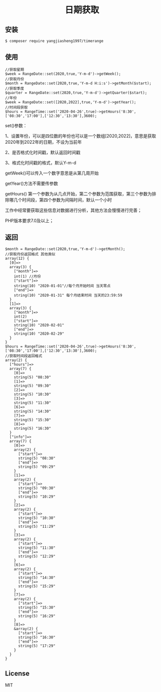 <h1 align="center"> 日期获取 </h1>

<p align="center"> </p>


## 安装

```shell
$ composer require yangjiasheng1997/timerange
```

## 使用
```
//获取星期
$week = RangeDate::set(2020,true,'Y-m-d')->getWeek();
//获取月份
$month = RangeDate::set(2020,true,'Y-m-d H:i:s')->getMonth($start);
//获取季度
$quarter = RangeDate::set(2020,true,'Y-m-d')->getQuarter($start);
//年份
$week = RangeDate::set([2020,2022],true,'Y-m-d')->getYear();
//时间段获取
$hours = RangeTime::set('2020-04-26',true)->getHours('8:30',['08:30','17:00'],['12:30','13:30'],3600);
```
set()参数：

1、设置年份，可以是四位数的年份也可以是一个数组[2020,2022]，意思是获取2020年到2022年的日期，不设为当前年

2、是否格式化时间戳，默认返回时间戳

3、格式化时间戳的格式，默认Y-m-d

getWeek()可以传入一个数字意思是从第几周开始

getYear()方法不需要传参数

getHours() 第一个参数为从几点开始，第二个参数为范围获取，第三个参数为排除哪几个时间段，第四个参数为间隔时间，默认一个小时

工作中经常要获取这些信息对数据进行分析，其他方法会慢慢进行完善；

PHP版本要求7.0及以上；

## 返回
```angular2
$month = RangeDate::set(2020,true,'Y-m-d')->getMonth();
//获取月份返回格式 其他类似
array(12) {
  [0]=>
  array(3) {
    ["month"]=>
    int(1) //月份
    ["start"]=>
    string(10) "2020-01-01"//每个月开始时间 当天零点
    ["end"]=>
    string(10) "2020-01-31" 每个月结束时间 当天的23:59:59
  }
  [1]=>
  array(3) {
    ["month"]=>
    int(2)
    ["start"]=>
    string(10) "2020-02-01"
    ["end"]=>
    string(10) "2020-02-29"
  }
}
$hours = RangeTime::set('2020-04-26',true)->getHours('8:30',['08:30','17:00'],['12:30','13:30'],3600);
//获取时间段返回格式
array(2) {
  ["hours"]=>
  array(7) {
    [0]=>
    string(5) "08:30"
    [1]=>
    string(5) "09:30"
    [2]=>
    string(5) "10:30"
    [3]=>
    string(5) "11:30"
    [6]=>
    string(5) "14:30"
    [7]=>
    string(5) "15:30"
    [8]=>
    string(5) "16:30"
  }
  ["info"]=>
  array(7) {
    [0]=>
    array(2) {
      ["start"]=>
      string(5) "08:30"
      ["end"]=>
      string(5) "09:29"
    }
    [1]=>
    array(2) {
      ["start"]=>
      string(5) "09:30"
      ["end"]=>
      string(5) "10:29"
    }
    [2]=>
    array(2) {
      ["start"]=>
      string(5) "10:30"
      ["end"]=>
      string(5) "11:29"
    }
    [3]=>
    array(2) {
      ["start"]=>
      string(5) "11:30"
      ["end"]=>
      string(5) "12:29"
    }
    [6]=>
    array(2) {
      ["start"]=>
      string(5) "14:30"
      ["end"]=>
      string(5) "15:29"
    }
    [7]=>
    array(2) {
      ["start"]=>
      string(5) "15:30"
      ["end"]=>
      string(5) "16:29"
    }
    [8]=>
    &array(2) {
      ["start"]=>
      string(5) "16:30"
      ["end"]=>
      string(5) "17:29"
    }
  }
}
```
## License


MIT
